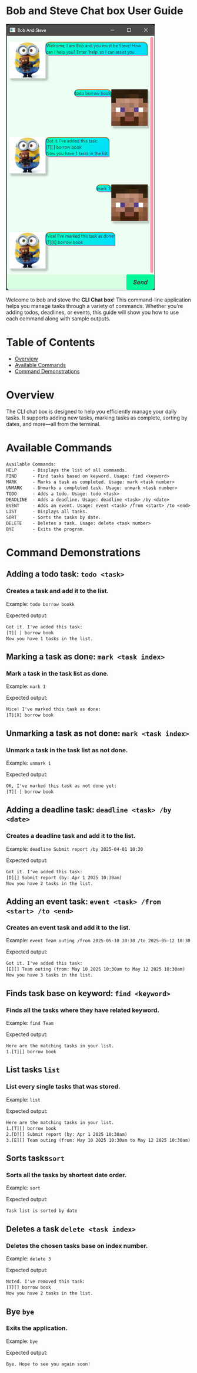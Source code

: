 # Bob and Steve Chat box User Guide

![Ui picture](./Ui.png)

Welcome to bob and steve the **CLI Chat box**! This command-line application helps you manage tasks through a variety of commands. Whether you're adding todos, deadlines, or events, this guide will show you how to use each command along with sample outputs.

# Table of Contents

- [Overview](#overview)
- [Available Commands](#available-commands)
- [Command Demonstrations](#command-demonstrations)

# Overview

The CLI chat box is designed to help you efficiently manage your daily tasks. It supports adding new tasks, marking tasks as complete, sorting by dates, and more—all from the terminal.

# Available Commands

```plaintext
Available Commands:
HELP      - Displays the list of all commands.
FIND      - Find tasks based on keyword. Usage: find <keyword>
MARK      - Marks a task as completed. Usage: mark <task number>
UNMARK    - Unmarks a completed task. Usage: unmark <task number>
TODO      - Adds a todo. Usage: todo <task>
DEADLINE  - Adds a deadline. Usage: deadline <task> /by <date>
EVENT     - Adds an event. Usage: event <task> /from <start> /to <end>
LIST      - Displays all tasks.
SORT      - Sorts the tasks by date.
DELETE    - Deletes a task. Usage: delete <task number>
BYE       - Exits the program.
```
# Command Demonstrations

## Adding a todo task: ```todo <task>```
### Creates a task and add it to the list.
Example: `todo borrow bookk`

Expected output:
```
Got it. I've added this task:
[T][ ] borrow book
Now you have 1 tasks in the list.
```

## Marking a task as done: ```mark <task index>```
### Mark a task in the task list as done.
Example: `mark 1`

Expected output:
```
Nice! I've marked this task as done:
[T][X] borrow book
```

## Unmarking a task as not done: ```mark <task index>```
### Unmark a task in the task list as not done.
Example: `unmark 1`

Expected output:
```
OK, I've marked this task as not done yet:
[T][ ] borrow book
```
## Adding a deadline task: ```deadline <task> /by <date>```
### Creates a deadline task and add it to the list.
Example: `deadline Submit report /by 2025-04-01 10:30`

Expected output:
```
Got it. I've added this task:
[D][] Submit report (by: Apr 1 2025 10:30am)
Now you have 2 tasks in the list.
```
## Adding an event task: ```event <task> /from <start> /to <end>```
### Creates an event task and add it to the list.
Example: `event Team outing /from 2025-05-10 10:30 /to 2025-05-12 10:30`

Expected output:
```
Got it. I've added this task:
[E][] Team outing (from: May 10 2025 10:30am to May 12 2025 10:30am)
Now you have 3 tasks in the list.
```

## Finds task base on keyword: ```find <keyword>```
### Finds all the tasks where they have related keyword.
Example: `find Team`

Expected output:
```
Here are the matching tasks in your list.
1.[T][] borrow book
```

## List tasks ```list```
### List every single tasks that was stored.
Example: `list`

Expected output:
```
Here are the matching tasks in your list.
1.[T][] borrow book
2.[D][] Submit report (by: Apr 1 2025 10:30am)
3.[E][] Team outing (from: May 10 2025 10:30am to May 12 2025 10:30am)
```
## Sorts tasks```sort```
###  Sorts all the tasks by shortest date order.
Example: `sort`

Expected output:
```
Task list is sorted by date
```
## Deletes a task ```delete <task index>```
### Deletes the chosen tasks base on index number.
Example: `delete 3`

Expected output:
```
Noted. I've removed this task:
[T][] borrow book
Now you have 2 tasks in the list.
```

## Bye ```bye```
### Exits the application.
Example: `bye`

Expected output:
```
Bye. Hope to see you again soon!
```
